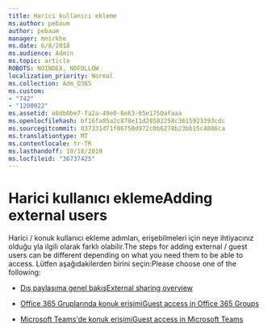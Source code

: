 ```yaml
---
title: Harici kullanıcı ekleme
ms.author: pebaum
author: pebaum
manager: mnirkhe
ms.date: 6/8/2018
ms.audience: Admin
ms.topic: article
ROBOTS: NOINDEX, NOFOLLOW
localization_priority: Normal
ms.collection: Adm_O365
ms.custom:
- "742"
- "1200022"
ms.assetid: e8db0be7-fa2a-49e0-8e63-65e1750afaaa
ms.openlocfilehash: bf16fa05a2c878e11d28582258c3615923393cdc
ms.sourcegitcommit: 037331d71f06750d972c0b6278b23bb15c4806ca
ms.translationtype: MT
ms.contentlocale: tr-TR
ms.lasthandoff: 10/18/2019
ms.locfileid: "36737425"
---
```

# <a name="adding-external-users"></a><span data-ttu-id="cdd38-102">Harici kullanıcı ekleme</span><span class="sxs-lookup"><span data-stu-id="cdd38-102">Adding external users</span></span>

<span data-ttu-id="cdd38-103">Harici / konuk kullanıcı ekleme adımları, erişebilmeleri için neye ihtiyacınız olduğu yla ilgili olarak farklı olabilir.</span><span class="sxs-lookup"><span data-stu-id="cdd38-103">The steps for adding external / guest users can be different depending on what you need them to be able to access.</span></span> <span data-ttu-id="cdd38-104">Lütfen aşağıdakilerden birini seçin:</span><span class="sxs-lookup"><span data-stu-id="cdd38-104">Please choose one of the following:</span></span>
  
- [<span data-ttu-id="cdd38-105">Dış paylaşıma genel bakış</span><span class="sxs-lookup"><span data-stu-id="cdd38-105">External sharing overview</span></span>](https://docs.microsoft.com/sharepoint/external-sharing-overview)

- [<span data-ttu-id="cdd38-106">Office 365 Gruplarında konuk erişimi</span><span class="sxs-lookup"><span data-stu-id="cdd38-106">Guest access in Office 365 Groups</span></span>](https://support.office.com/en-gb/article/guest-access-in-office-365-groups-bfc7a840-868f-4fd6-a390-f347bf51aff6)

- [<span data-ttu-id="cdd38-107">Microsoft Teams'de konuk erişimi</span><span class="sxs-lookup"><span data-stu-id="cdd38-107">Guest access in Microsoft Teams</span></span>](https://docs.microsoft.com/microsoftteams/guest-access-checklist)
